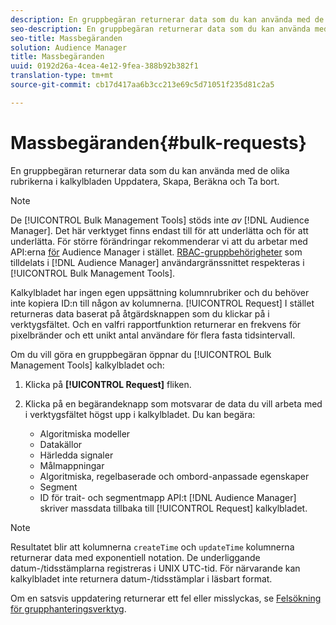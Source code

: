 ```yaml
---
description: En gruppbegäran returnerar data som du kan använda med de olika rubrikerna i kalkylbladen Uppdatera, Skapa, Beräkna och Ta bort.
seo-description: En gruppbegäran returnerar data som du kan använda med de olika rubrikerna i kalkylbladen Uppdatera, Skapa, Beräkna och Ta bort.
seo-title: Massbegäranden
solution: Audience Manager
title: Massbegäranden
uuid: 0192d26a-4cea-4e12-9fea-388b92b382f1
translation-type: tm+mt
source-git-commit: cb17d417aa6b3cc213e69c5d71051f235d81c2a5

---
```



# Massbegäranden{#bulk-requests}

En gruppbegäran returnerar data som du kan använda med de olika rubrikerna i kalkylbladen Uppdatera, Skapa, Beräkna och Ta bort.

<!-- 

t_bulk_requests.xml

 -->

>[!NOTE]
>
>De [!UICONTROL Bulk Management Tools] stöds inte *av* [!DNL Audience Manager]. Det här verktyget finns endast till för att underlätta och för att underlätta. För större förändringar rekommenderar vi att du arbetar med API:erna [för](../../api/rest-api-main/aam-api-getting-started.md) Audience Manager i stället. [RBAC-gruppbehörigheter](../../features/administration/administration-overview.md) som tilldelats i [!DNL Audience Manager] användargränssnittet respekteras i [!UICONTROL Bulk Management Tools].

Kalkylbladet har ingen egen uppsättning kolumnrubriker och du behöver inte kopiera ID:n till någon av kolumnerna. [!UICONTROL Request] I stället returneras data baserat på åtgärdsknappen som du klickar på i verktygsfältet. Och en valfri rapportfunktion returnerar en frekvens för pixelbränder och ett unikt antal användare för flera fasta tidsintervall.

Om du vill göra en gruppbegäran öppnar du [!UICONTROL Bulk Management Tools] kalkylbladet och:

1. Klicka på **[!UICONTROL Request]** fliken.
2. Klicka på en begärandeknapp som motsvarar de data du vill arbeta med i verktygsfältet högst upp i kalkylbladet. Du kan begära:

   * Algoritmiska modeller
   * Datakällor
   * Härledda signaler
   * Målmappningar
   * Algoritmiska, regelbaserade och ombord-anpassade egenskaper
   * Segment
   * ID för trait- och segmentmapp
   API:t [!DNL Audience Manager] skriver massdata tillbaka till [!UICONTROL Request] kalkylbladet.

>[!NOTE]
>
>Resultatet blir att kolumnerna `createTime` och `updateTime` kolumnerna returnerar data med exponentiell notation. De underliggande datum-/tidsstämplarna registreras i UNIX UTC-tid. För närvarande kan kalkylbladet inte returnera datum-/tidsstämplar i läsbart format.

Om en satsvis uppdatering returnerar ett fel eller misslyckas, se [Felsökning för grupphanteringsverktyg](../../reference/bulk-management-tools/bulk-troubleshooting.md).
